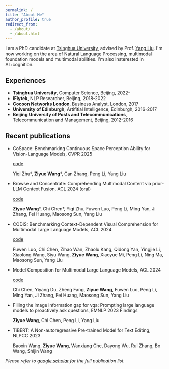 ```yaml
---
permalink: /
title: "About Me"
author_profile: true
redirect_from: 
  - /about/
  - /about.html
---
```


I am a PhD candidate at [Tsinghua University](https://www.tsinghua.edu.cn/en/), advised by Prof. [Yang Liu](https://nlp.csai.tsinghua.edu.cn/~ly/). 
I'm now working on the area of Natural Language Processing, multimodal foundation models and multimodal abilities. I'm also insterested in AI+cognition.

## Experiences
- **Tsinghua University**, Computer Science, Beijing, 2022-
- **iFlytek**, NLP Researcher, Beijing, 2018-2022
- **Cocoon Networks London**, Business Analyst, London, 2017 
- **University of Edinburgh**, Artifitial Intelligence, Edinburgh, 2016-2017
- **Beijing University of Posts and Telecommunications**, Telecommunication and Management, Beijing, 2012-2016

## Recent publications
- CoSpace: Benchmarking Continuous Space Perception Ability for Vision-Language Models, CVPR 2025

  [code](https://github.com/THUNLP-MT/CoSpace)

  Yiqi Zhu*, **Ziyue Wang***, Can Zhang, Peng Li, Yang Liu

- Browse and Concentrate: Comprehending Multimodal Content via prior-LLM Context Fusion, ACL 2024 (oral)

  [code](https://github.com/THUNLP-MT/Brote)

  **Ziyue Wang***, Chi Chen*, Yiqi Zhu, Fuwen Luo, Peng Li, Ming Yan, Ji Zhang, Fei Huang, Maosong Sun, Yang Liu

- CODIS: Benchmarking Context-Dependent Visual Comprehension for Multimodal Large Language Models, ACL 2024

  [code](https://github.com/THUNLP-MT/CODIS)

  Fuwen Luo, Chi Chen, Zihao Wan, Zhaolu Kang, Qidong Yan, Yingjie Li, Xiaolong Wang, Siyu Wang, **Ziyue Wang**, Xiaoyue Mi, Peng Li, Ning Ma, Maosong Sun, Yang Liu
      
- Model Composition for Multimodal Large Language Models, ACL 2024

  [code](https://github.com/THUNLP-MT/ModelCompose)

  Chi Chen, Yiyang Du, Zheng Fang, **Ziyue Wang**, Fuwen Luo, Peng Li, Ming Yan, Ji Zhang, Fei Huang, Maosong Sun, Yang Liu

- Filling the image information gap for vqa: Prompting large language models to proactively ask questions, EMNLP 2023 Findings

  **Ziyue Wang**, Chi Chen, Peng Li, Yang Liu

- TiBERT: A Non-autoregressive Pre-trained Model for Text Editing, NLPCC 2023

  Baoxin Wang, **Ziyue Wang**, Wanxiang Che, Dayong Wu, Rui Zhang, Bo Wang, Shijin Wang

_Please refer to [google scholar](https://scholar.google.com/citations?user=94EIwZIAAAAJ&hl=zh-CN) for the full publication list._
